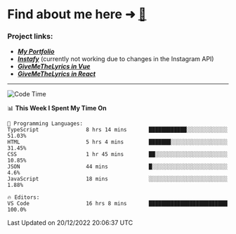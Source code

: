 # Find about me here ➜ [🧑](https://pauabella.dev)

### Project links:
- ***[My Portfolio](https://pauabella.dev)***
- ***[Instafy](https://instafy.me)*** (currently not working due to changes in the Instagram API)
- ***[GiveMeTheLyrics in Vue](https://lyrics.pauabella.dev)***
- ***[GiveMeTheLyrics in React](https://pauabella.dev/GiveMeTheLyrics)***

---
<!--START_SECTION:waka-->
![Code Time](http://img.shields.io/badge/Code%20Time-1%2C748%20hrs%2022%20mins-blue)

📊 **This Week I Spent My Time On** 

```text
💬 Programming Languages: 
TypeScript               8 hrs 14 mins       ████████████░░░░░░░░░░░░░   51.03% 
HTML                     5 hrs 4 mins        ███████░░░░░░░░░░░░░░░░░░   31.45% 
CSS                      1 hr 45 mins        ██░░░░░░░░░░░░░░░░░░░░░░░   10.85% 
JSON                     44 mins             █░░░░░░░░░░░░░░░░░░░░░░░░   4.6% 
JavaScript               18 mins             ░░░░░░░░░░░░░░░░░░░░░░░░░   1.88%

🔥 Editors: 
VS Code                  16 hrs 8 mins       █████████████████████████   100.0%

```


 Last Updated on 20/12/2022 20:06:37 UTC
<!--END_SECTION:waka-->
